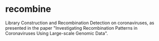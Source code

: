 # recombine
Library Construction and Recombination Detection on coronaviruses, as presented in the paper "Investigating Recombination Patterns in Coronaviruses Using Large-scale Genomic Data".
